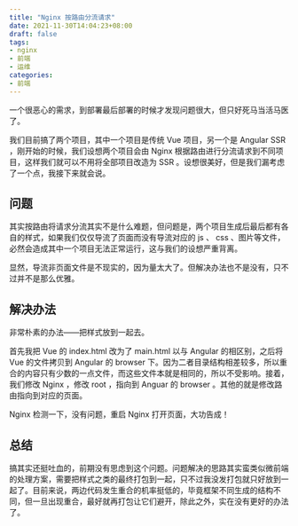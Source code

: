 ```yaml
---
title: "Nginx 按路由分流请求"
date: 2021-11-30T14:04:23+08:00
draft: false
tags:
- nginx
- 前端
- 运维
categories:
- 前端
---
```


一个很恶心的需求，到部署最后部署的时候才发现问题很大，但只好死马当活马医了。

我们目前搞了两个项目，其中一个项目是传统 Vue 项目，另一个是 Angular SSR ，刚开始的时候，我们设想两个项目会由 Nginx 根据路由进行分流请求到不同项目，这样我们就可以不用将全部项目改造为 SSR 。设想很美好，但是我们漏考虑了一个点，我接下来就会说。

## 问题

其实按路由将请求分流其实不是什么难题，但问题是，两个项目生成后最后都有各自的样式，如果我们仅仅导流了页面而没有导流对应的 js 、 css 、图片等文件，必然会造成其中一个项目无法正常运行，这与我们的设想严重背离。

显然，导流非页面文件是不现实的，因为量太大了。但解决办法也不是没有，只不过并不是那么优雅。

## 解决办法

非常朴素的办法——把样式放到一起去。

首先我把 Vue 的 index.html 改为了 main.html 以与 Angular 的相区别，之后将 Vue 的文件拷贝到 Angular 的 browser 下。因为二者目录结构相差较多，所以重合的内容只有少数的一点文件，而这些文件本就是相同的，所以不受影响。接着，我们修改 Nginx ，修改 root ，指向到 Anguar 的 browser 。其他的就是修改路由指向到对应的页面。

Nginx 检测一下，没有问题，重启 Nginx 打开页面，大功告成！

## 总结

搞其实还挺吐血的，前期没有思虑到这个问题。问题解决的思路其实蛮类似微前端的处理方案，需要把样式之类的最终打包到一起，只不过我没发打包就只好放到一起了。目前来说，两边代码发生重合的机率挺低的，毕竟框架不同生成的结构不同，但一旦出现重合，最好就再打包让它们避开，除此之外，实在没有更好的办法了。



